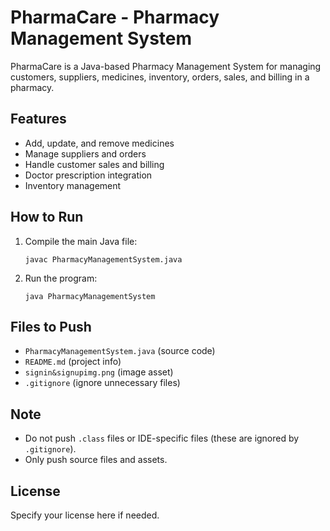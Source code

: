 # PharmaCare - Pharmacy Management System

PharmaCare is a Java-based Pharmacy Management System for managing customers, suppliers, medicines, inventory, orders, sales, and billing in a pharmacy.

## Features
- Add, update, and remove medicines
- Manage suppliers and orders
- Handle customer sales and billing
- Doctor prescription integration
- Inventory management

## How to Run
1. Compile the main Java file:
   ```
   javac PharmacyManagementSystem.java
   ```
2. Run the program:
   ```
   java PharmacyManagementSystem
   ```

## Files to Push
- `PharmacyManagementSystem.java` (source code)
- `README.md` (project info)
- `signin&signupimg.png` (image asset)
- `.gitignore` (ignore unnecessary files)

## Note
- Do not push `.class` files or IDE-specific files (these are ignored by `.gitignore`).
- Only push source files and assets.

## License
Specify your license here if needed.

